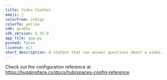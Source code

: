 ```yaml
---
title: Video Chatbot
emoji: 🐢
colorFrom: indigo
colorTo: yellow
sdk: gradio
sdk_version: 5.35.0
app_file: app.py
pinned: false
license: mit
short_description: A chatbot that can answer questions about a video.
---
```


Check out the configuration reference at https://huggingface.co/docs/hub/spaces-config-reference
